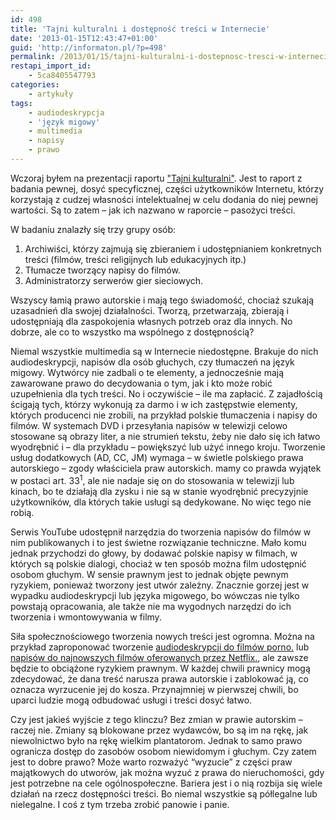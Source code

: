 ```yaml
---
id: 498
title: 'Tajni kulturalni i dostępność treści w Internecie'
date: '2013-01-15T12:43:47+01:00'
guid: 'http://informaton.pl/?p=498'
permalink: /2013/01/15/tajni-kulturalni-i-dostepnosc-tresci-w-internecie/
restapi_import_id:
    - 5ca8405547793
categories:
    - artykuły
tags:
    - audiodeskrypcja
    - 'język migowy'
    - multimedia
    - napisy
    - prawo
---
```


Wczoraj byłem na prezentacji raportu ["Tajni kulturalni"](http://www.ngoteka.pl/bitstream/handle/item/146/Tajni_Kulturalni_Raport.pdf?sequence=1). Jest to raport z badania pewnej, dosyć specyficznej, części użytkowników Internetu, którzy korzystają z cudzej własności intelektualnej w celu dodania do niej pewnej wartości. Są to zatem – jak ich nazwano w raporcie – pasożyci treści.

W badaniu znalazły się trzy grupy osób:

1. Archiwiści, którzy zajmują się zbieraniem i udostępnianiem konkretnych treści (filmów, treści religijnych lub edukacyjnych itp.)
2. Tłumacze tworzący napisy do filmów.
3. Administratorzy serwerów gier sieciowych.

Wszyscy łamią prawo autorskie i mają tego świadomość, chociaż szukają uzasadnień dla swojej działalności. Tworzą, przetwarzają, zbierają i udostępniają dla zaspokojenia własnych potrzeb oraz dla innych. No dobrze, ale co to wszystko ma wspólnego z dostępnością?

Niemal wszystkie multimedia są w Internecie niedostępne. Brakuje do nich audiodeskrypcji, napisów dla osób głuchych, czy tłumaczeń na język migowy. Wytwórcy nie zadbali o te elementy, a jednocześnie mają zawarowane prawo do decydowania o tym, jak i kto może robić uzupełnienia dla tych treści. No i oczywiście – ile ma zapłacić. Z zajadłością ścigają tych, którzy wykonują za darmo i w ich zastępstwie elementy, których producenci nie zrobili, na przykład polskie tłumaczenia i napisy do filmów. W systemach DVD i przesyłania napisów w telewizji celowo stosowane są obrazy liter, a nie strumień tekstu, żeby nie dało się ich łatwo wyodrębnić i – dla przykładu – powiększyć lub użyć innego kroju. Tworzenie usług dodatkowych (AD, CC, JM) wymaga – w świetle polskiego prawa autorskiego – zgody właściciela praw autorskich. mamy co prawda wyjątek w postaci art. 33<sup>1</sup>, ale nie nadaje się on do stosowania w telewizji lub kinach, bo te działają dla zysku i nie są w stanie wyodrębnić precyzyjnie użytkowników, dla których takie usługi są dedykowane. No więc tego nie robią.

Serwis YouTube udostępnił narzędzia do tworzenia napisów do filmów w nim publikowanych i to jest świetne rozwiązanie techniczne. Mało komu jednak przychodzi do głowy, by dodawać polskie napisy w filmach, w których są polskie dialogi, chociaż w ten sposób można film udostępnić osobom głuchym. W sensie prawnym jest to jednak objęte pewnym ryzykiem, ponieważ tworzony jest utwór zależny. Znacznie gorzej jest w wypadku audiodeskrypcji lub języka migowego, bo wówczas nie tylko powstają opracowania, ale także nie ma wygodnych narzędzi do ich tworzenia i wmontowywania w filmy.

Siła społecznościowego tworzenia nowych treści jest ogromna. Można na przykład zaproponować tworzenie [audiodeskrypcji do filmów porno.](http://pornfortheblind.org/) lub [napisów do najnowszych filmów oferowanych przez Netflix.](http://www.techdirt.com/articles/20120731/04222519893/netflix-to-try-crowdsourcing-subtitles-will-it-get-sued-infringement.shtml), ale zawsze będzie to obciążone ryzykiem prawnym. W każdej chwili prawnicy mogą zdecydować, że dana treść narusza prawa autorskie i zablokować ją, co oznacza wyrzucenie jej do kosza. Przynajmniej w pierwszej chwili, bo uparci ludzie mogą odbudować usługi i treści dosyć łatwo.

Czy jest jakieś wyjście z tego klinczu? Bez zmian w prawie autorskim – raczej nie. Zmiany są blokowane przez wydawców, bo są im na rękę, jak niewolnictwo było na rękę wielkim plantatorom. Jednak to samo prawo ogranicza dostęp do zasobów osobom niewidomym i głuchym. Czy zatem jest to dobre prawo? Może warto rozważyć “wyzucie” z części praw majątkowych do utworów, jak można wyzuć z prawa do nieruchomości, gdy jest potrzebne na cele ogólnospołeczne. Bariera jest i o nią rozbija się wiele działań na rzecz dostępności treści. Bo niemal wszystkie są półlegalne lub nielegalne. I coś z tym trzeba zrobić panowie i panie.

